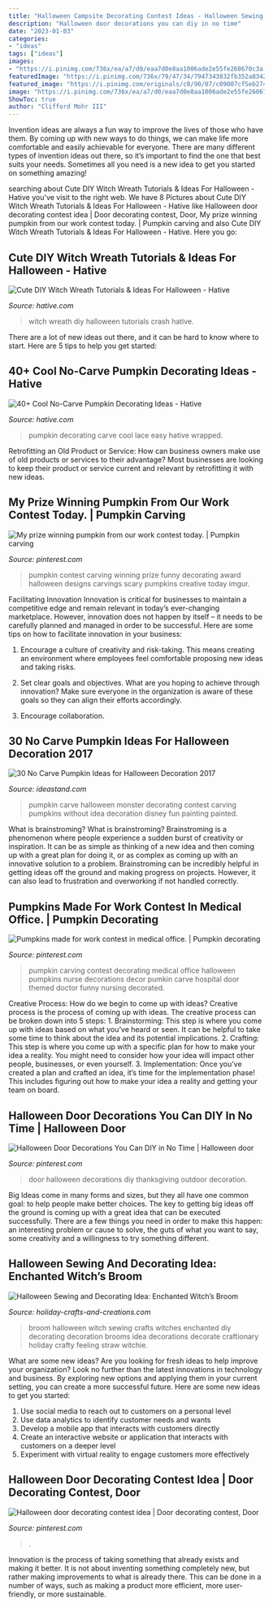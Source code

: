```yaml
---
title: "Halloween Campsite Decorating Contest Ideas - Halloween Sewing And Decorating Idea: Enchanted Witch’s Broom"
description: "Halloween door decorations you can diy in no time"
date: "2023-01-03"
categories:
- "ideas"
tags: ["ideas"]
images:
- "https://i.pinimg.com/736x/ea/a7/d0/eaa7d0e8aa1006ade2e55fe260670c3a--fall-decor-carving.jpg"
featuredImage: "https://i.pinimg.com/736x/79/47/34/7947343832fb352a8342593c390dcb1a.jpg"
featured_image: "https://i.pinimg.com/originals/c0/90/07/c09007cf5eb274330da3cc74ccb595f3.jpg"
image: "https://i.pinimg.com/736x/ea/a7/d0/eaa7d0e8aa1006ade2e55fe260670c3a--fall-decor-carving.jpg"
ShowToc: true
author: "Clifford Mohr III"
---
```



Invention ideas are always a fun way to improve the lives of those who have them. By coming up with new ways to do things, we can make life more comfortable and easily achievable for everyone. There are many different types of invention ideas out there, so it’s important to find the one that best suits your needs. Sometimes all you need is a new idea to get you started on something amazing!

	

		
searching about Cute DIY Witch Wreath Tutorials &amp; Ideas For Halloween - Hative you've visit to the right web. We have 8 Pictures about Cute DIY Witch Wreath Tutorials &amp; Ideas For Halloween - Hative like Halloween door decorating contest idea | Door decorating contest, Door, My prize winning pumpkin from our work contest today. | Pumpkin carving and also Cute DIY Witch Wreath Tutorials &amp; Ideas For Halloween - Hative. Here you go:
		
    
## Cute DIY Witch Wreath Tutorials &amp; Ideas For Halloween - Hative

<img loading=lazy src="https://hative.com/wp-content/uploads/2015/09/cute-diy-witch-wreath-tutorials/6-cute-diy-witch-wreath-tutorials.jpg" onerror="this.onerror=null;this.src='https://tse2.mm.bing.net/th?id=OIP.Z3f87pvFtXWkjXq7ND9q5AHaNj&amp;pid=15.1';" alt="Cute DIY Witch Wreath Tutorials &amp; Ideas For Halloween - Hative">

_Source: hative.com_

>witch wreath diy halloween tutorials crash hative. 

	

There are a lot of new ideas out there, and it can be hard to know where to start. Here are 5 tips to help you get started: 

    
## 40+ Cool No-Carve Pumpkin Decorating Ideas - Hative

<img loading=lazy src="http://hative.com/wp-content/uploads/2016/09/no-carve-pumpkin-decorating/29-no-carve-pumpkin-decorating-ideas.jpg" onerror="this.onerror=null;this.src='https://tse1.mm.bing.net/th?id=OIP.YLCV9Jvi7lFS1MLmLcEkLQHaJ2&amp;pid=15.1';" alt="40+ Cool No-Carve Pumpkin Decorating Ideas - Hative">

_Source: hative.com_

>pumpkin decorating carve cool lace easy hative wrapped. 

	

Retrofitting an Old Product or Service: How can business owners make use of old products or services to their advantage?
Most businesses are looking to keep their product or service current and relevant by retrofitting it with new ideas.

    
## My Prize Winning Pumpkin From Our Work Contest Today. | Pumpkin Carving

<img loading=lazy src="https://i.pinimg.com/736x/cb/04/90/cb04906238895ac083dffb06334447e3.jpg" onerror="this.onerror=null;this.src='https://tse1.mm.bing.net/th?id=OIP.Mb_dy79KwmmoPsb3Iz-dLwHaJ3&amp;pid=15.1';" alt="My prize winning pumpkin from our work contest today. | Pumpkin carving">

_Source: pinterest.com_

>pumpkin contest carving winning prize funny decorating award halloween designs carvings scary pumpkins creative today imgur. 

	

Facilitating Innovation
Innovation is critical for businesses to maintain a competitive edge and remain relevant in today’s ever-changing marketplace. However, innovation does not happen by itself – it needs to be carefully planned and managed in order to be successful. Here are some tips on how to facilitate innovation in your business:
1. Encourage a culture of creativity and risk-taking. This means creating an environment where employees feel comfortable proposing new ideas and taking risks.

2. Set clear goals and objectives. What are you hoping to achieve through innovation? Make sure everyone in the organization is aware of these goals so they can align their efforts accordingly.

3. Encourage collaboration.

    
## 30 No Carve Pumpkin Ideas For Halloween Decoration 2017

<img loading=lazy src="http://ideastand.com/wp-content/uploads/2014/10/no-carve-pumpkin-ideas/15-monster.jpg" onerror="this.onerror=null;this.src='https://tse2.mm.bing.net/th?id=OIP.u7tRLfA-l9ThrP8uA1VBrgHaJ4&amp;pid=15.1';" alt="30 No Carve Pumpkin Ideas for Halloween Decoration 2017">

_Source: ideastand.com_

>pumpkin carve halloween monster decorating contest carving pumpkins without idea decoration disney fun painting painted. 

	

What is brainstroming?
What is brainstroming? Brainstroming is a phenomenon where people experience a sudden burst of creativity or inspiration. It can be as simple as thinking of a new idea and then coming up with a great plan for doing it, or as complex as coming up with an innovative solution to a problem. Brainstroming can be incredibly helpful in getting ideas off the ground and making progress on projects. However, it can also lead to frustration and overworking if not handled correctly.

    
## Pumpkins Made For Work Contest In Medical Office. | Pumpkin Decorating

<img loading=lazy src="https://i.pinimg.com/736x/ea/a7/d0/eaa7d0e8aa1006ade2e55fe260670c3a--fall-decor-carving.jpg" onerror="this.onerror=null;this.src='https://tse3.mm.bing.net/th?id=OIP.QOTY3fpzxuTpXNDOVJfCOwHaFj&amp;pid=15.1';" alt="Pumpkins made for work contest in medical office. | Pumpkin decorating">

_Source: pinterest.com_

>pumpkin carving contest decorating medical office halloween pumpkins nurse decorations decor pumkin carve hospital door themed doctor funny nursing decorated. 

	

Creative Process: How do we begin to come up with ideas?
Creative process is the process of coming up with ideas. The creative process can be broken down into 5 steps: 1. Brainstorming: This step is where you come up with ideas based on what you’ve heard or seen. It can be helpful to take some time to think about the idea and its potential implications. 2. Crafting: This step is where you come up with a specific plan for how to make your idea a reality. You might need to consider how your idea will impact other people, businesses, or even yourself. 3. Implementation: Once you’ve created a plan and crafted an idea, it’s time for the implementation phase! This includes figuring out how to make your idea a reality and getting your team on board. 
    
## Halloween Door Decorations You Can DIY In No Time | Halloween Door

<img loading=lazy src="https://i.pinimg.com/originals/c0/90/07/c09007cf5eb274330da3cc74ccb595f3.jpg" onerror="this.onerror=null;this.src='https://tse4.mm.bing.net/th?id=OIP.vPS0CTC6zez9jTc5sS2R1wHaLG&amp;pid=15.1';" alt="Halloween Door Decorations You Can DIY in No Time | Halloween door">

_Source: pinterest.com_

>door halloween decorations diy thanksgiving outdoor decoration. 

	

Big Ideas come in many forms and sizes, but they all have one common goal: to help people make better choices. The key to getting big ideas off the ground is coming up with a great idea that can be executed successfully. There are a few things you need in order to make this happen: an interesting problem or cause to solve, the guts of what you want to say, some creativity and a willingness to try something different.

    
## Halloween Sewing And Decorating Idea: Enchanted Witch’s Broom

<img loading=lazy src="http://www.holiday-crafts-and-creations.com/images/halloween_sewing_broom.jpg" onerror="this.onerror=null;this.src='https://tse3.mm.bing.net/th?id=OIP.41pfWuH0WPrcRwfgr-3I5gHaJi&amp;pid=15.1';" alt="Halloween Sewing and Decorating Idea: Enchanted Witch’s Broom">

_Source: holiday-crafts-and-creations.com_

>broom halloween witch sewing crafts witches enchanted diy decorating decoration brooms idea decorations decorate craftionary holiday crafty feeling straw witchie. 

	

What are some new ideas?
Are you looking for fresh ideas to help improve your organization? Look no further than the latest innovations in technology and business. By exploring new options and applying them in your current setting, you can create a more successful future. Here are some new ideas to get you started: 
1. Use social media to reach out to customers on a personal level 
2. Use data analytics to identify customer needs and wants 
3. Develop a mobile app that interacts with customers directly 
4. Create an interactive website or application that interacts with customers on a deeper level 
5. Experiment with virtual reality to engage customers more effectively 

    
## Halloween Door Decorating Contest Idea | Door Decorating Contest, Door

<img loading=lazy src="https://i.pinimg.com/736x/79/47/34/7947343832fb352a8342593c390dcb1a.jpg" onerror="this.onerror=null;this.src='https://tse2.mm.bing.net/th?id=OIP.GsyY7PR1KzpRdx31iaYl8wHaNK&amp;pid=15.1';" alt="Halloween door decorating contest idea | Door decorating contest, Door">

_Source: pinterest.com_

>. 

	

Innovation is the process of taking something that already exists and making it better. It is not about inventing something completely new, but rather making improvements to what is already there. This can be done in a number of ways, such as making a product more efficient, more user-friendly, or more sustainable.

